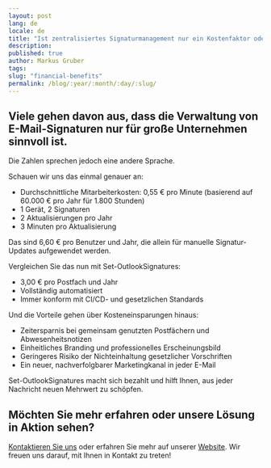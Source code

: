 ```yaml
---
layout: post
lang: de
locale: de
title: "Ist zentralisiertes Signaturmanagement nur ein Kostenfaktor oder eine versteckte Chance?"
description:
published: true
author: Markus Gruber
tags: 
slug: "financial-benefits"
permalink: /blog/:year/:month/:day/:slug/
---
```

## Viele gehen davon aus, dass die Verwaltung von E-Mail-Signaturen nur für große Unternehmen sinnvoll ist.
Die Zahlen sprechen jedoch eine andere Sprache.

Schauen wir uns das einmal genauer an:
- Durchschnittliche Mitarbeiterkosten: 0,55 € pro Minute (basierend auf 60.000 € pro Jahr für 1.800 Stunden)
- 1 Gerät, 2 Signaturen
- 2 Aktualisierungen pro Jahr
- 3 Minuten pro Aktualisierung

Das sind 6,60 € pro Benutzer und Jahr, die allein für manuelle Signatur-Updates aufgewendet werden.

Vergleichen Sie das nun mit Set-OutlookSignatures:
- 3,00 € pro Postfach und Jahr
- Vollständig automatisiert
- Immer konform mit CI/CD- und gesetzlichen Standards

Und die Vorteile gehen über Kosteneinsparungen hinaus:
- Zeitersparnis bei gemeinsam genutzten Postfächern und Abwesenheitsnotizen
- Einheitliches Branding und professionelles Erscheinungsbild
- Geringeres Risiko der Nichteinhaltung gesetzlicher Vorschriften
- Ein neuer, nachverfolgbarer Marketingkanal in jeder E-Mail

Set-OutlookSignatures macht sich bezahlt und hilft Ihnen, aus jeder Nachricht neuen Mehrwert zu schöpfen.

## Möchten Sie mehr erfahren oder unsere Lösung in Aktion sehen?
[Kontaktieren Sie uns](/contact) oder erfahren Sie mehr auf unserer [Website](/). Wir freuen uns darauf, mit Ihnen in Kontakt zu treten!